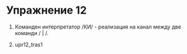   # Упражнение 12


1. Команден интерпретатор /КИ/ - реализация на канал между две команди  / | /.

  

2. upr12_tras1